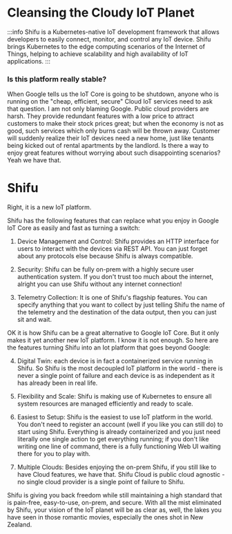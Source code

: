 # Cleansing the Cloudy IoT Planet

:::info
Shifu is a Kubernetes-native IoT development framework that allows developers to easily connect, monitor, and control any IoT device. Shifu brings Kubernetes to the edge computing scenarios of the Internet of Things, helping to achieve scalability and high availability of IoT applications. 
:::

### Is this platform really stable? 
When Google tells us the IoT Core is going to be shutdown, anyone who is running on the "cheap, efficient, secure" Cloud IoT services need to ask that question.
I am not only blaming Google. Public cloud providers are harsh. They provide redundant features with a low price to attract customers to make their stock prices great; but when the economy is not as good, such services which only burns cash will be thrown away. Customer will suddenly realize their IoT devices need a new home, just like tenants being kicked out of rental apartments by the landlord.
Is there a way to enjoy great features without worrying about such disappointing scenarios? Yeah we have that.

# Shifu
Right, it is a new IoT platform.

Shifu has the following features that can replace what you enjoy in Google IoT Core as easily and fast as turning a switch:

1. Device Management and Control: Shifu provides an HTTP interface for users to interact with the devices via REST API. You can just forget about any protocols else because Shifu is always compatible.

2. Security: Shifu can be fully on-prem with a highly secure user authentication system. If you don't trust too much about the internet, alright you can use Shifu without any internet connection!

3. Telemetry Collection: It is one of Shifu's flagship features. You can specify anything that you want to collect by just telling Shifu the name of the telemetry and the destination of the data output, then you can just sit and wait.

OK it is how Shifu can be a great alternative to Google IoT Core. But it only makes it yet another new IoT platform. I know it is not enough. So here are the features turning Shifu into an Iot platform that goes beyond Google:

4. Digital Twin: each device is in fact a containerized service running in Shifu. So Shifu is the most decoupled IoT platform in the world - there is never a single point of failure and each device is as independent as it has already been in real life.

5. Flexibility and Scale: Shifu is making use of Kubernetes to ensure all system resources are managed efficiently and ready to scale.

6. Easiest to Setup: Shifu is the easiest to use IoT platform in the world. You don't need to register an account (well if you like you can still do) to start using Shifu. Everything is already containerized and you just need literally one single action to get everything running; if you don't like writing one line of command, there is a fully functioning Web UI waiting there for you to play with.

7. Multiple Clouds: Besides enjoying the on-prem Shifu, if you still like to have Cloud features, we have that. Shifu Cloud is public cloud agnostic - no single cloud provider is a single point of failure to Shifu.

Shifu is giving you back freedom while still maintaining a high standard that is pain-free, easy-to-use, on-prem, and secure. With all the mist eliminated by Shifu, your vision of the IoT planet will be as clear as, well, the lakes you have seen in those romantic movies, especially the ones shot in New Zealand.